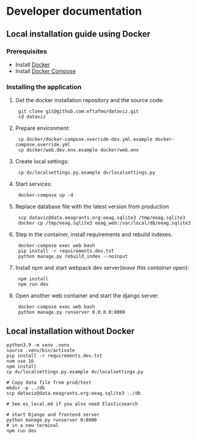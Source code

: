 # Developer documentation

## Local installation guide using Docker

### Prerequisites

* Install [Docker](https://docs.docker.com/engine/installation/)
* Install [Docker Compose](https://docs.docker.com/compose/install/)

### Installing the application

1. Get the docker installation repository and the source code:

        git clone git@github.com:eftafmo/dataviz.git
        cd dataviz

1. Prepare environment:

        cp docker/docker-compose.override-dev.yml.example docker-compose.override.yml
        cp docker/web.dev.env.example docker/web.env

1. Create local settings:

        cp dv/localsettings.py.example dv/localsettings.py

1. Start services:

        docker-compose up -d

1. Replace database file with the latest version from production

        scp dataviz@data.eeagrants.org:eeag.sqlite3 /tmp/eeag.sqlite3
        docker cp /tmp/eeag.sqlite3 eeag_web:/var/local/db/eeag.sqlite3

1. Step in the container, install requirements and rebuild indexes.

        docker-compose exec web bash
        pip install -r requirements.dev.txt
        python manage.py rebuild_index --noinput

1. Install npm and start webpack dev server(*leave this container open*):

        npm install
        npm run dev

1. Open another web container and start the django server:

        docker-compose exec web bash
        python manage.py runserver 0.0.0.0:8000

## Local installation without Docker

```shell
python3.9 -m venv .venv
source .venv/bin/activate
pip install -r requirements.dev.txt
nvm use 16
npm install
cp dv/localsettings.py.example dv/localsettings.py

# Copy data file from prod/test
mkdir -p ../db
scp dataviz@data.eeagrants.org:eeag.sqlite3 ../db

# See es_local.md if you also need Elasticsearch

# start Django and frontend server
python manage.py runserver 0:8000
# in a new terminal
npm run dev
```
